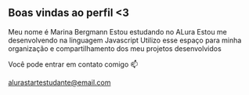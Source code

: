 ## Boas vindas ao perfil <3
Meu nome é Marina Bergmann 
Estou estudando no ALura
Estou me desenvolvendo na linguagem Javascript
Utilizo esse espaço para minha organização e compartilhamento dos meu projetos desenvolvidos

Você pode entrar em contato comigo 📫

alurastartestudante@email.com


